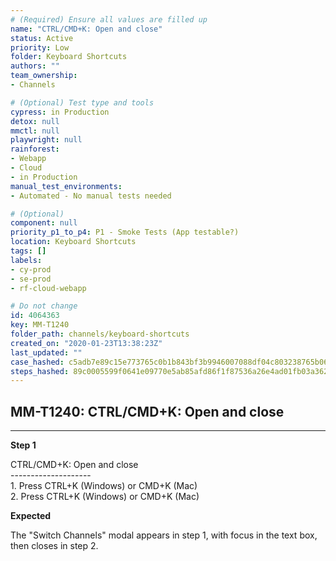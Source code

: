 ```yaml
---
# (Required) Ensure all values are filled up
name: "CTRL/CMD+K: Open and close"
status: Active
priority: Low
folder: Keyboard Shortcuts
authors: ""
team_ownership: 
- Channels

# (Optional) Test type and tools
cypress: in Production
detox: null
mmctl: null
playwright: null
rainforest: 
- Webapp
- Cloud
- in Production
manual_test_environments: 
- Automated - No manual tests needed

# (Optional)
component: null
priority_p1_to_p4: P1 - Smoke Tests (App testable?)
location: Keyboard Shortcuts
tags: []
labels: 
- cy-prod
- se-prod
- rf-cloud-webapp

# Do not change
id: 4064363
key: MM-T1240
folder_path: channels/keyboard-shortcuts
created_on: "2020-01-23T13:38:23Z"
last_updated: ""
case_hashed: c5adb7e89c15e773765c0b1b843bf3b9946007088df04c803238765b066475bbdbf36dd186abed1786386ec14b232c05
steps_hashed: 89c0005599f0641e09770e5ab85afd86f1f87536a26e4ad01fb03a362888eb32f942e7a30640dc7bebf24c947e3739fd
---
```


## MM-T1240: CTRL/CMD+K: Open and close

---

**Step 1**

CTRL/CMD+K: Open and close\
\--------------------\
1\. Press CTRL+K (Windows) or CMD+K (Mac)\
2\. Press CTRL+K (Windows) or CMD+K (Mac)

**Expected**

The "Switch Channels" modal appears in step 1, with focus in the text box, then closes in step 2.
